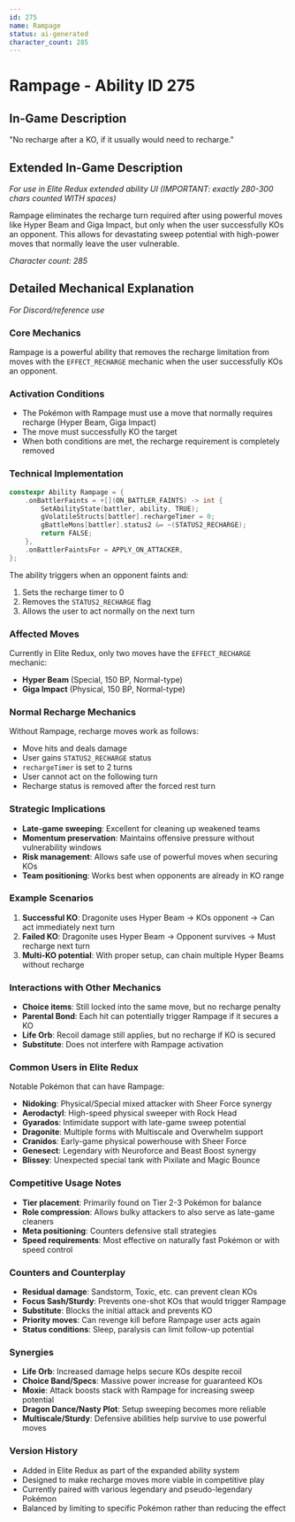 ```yaml
---
id: 275
name: Rampage
status: ai-generated
character_count: 285
---
```


# Rampage - Ability ID 275

## In-Game Description
"No recharge after a KO, if it usually would need to recharge."

## Extended In-Game Description
*For use in Elite Redux extended ability UI (IMPORTANT: exactly 280-300 chars counted WITH spaces)*

Rampage eliminates the recharge turn required after using powerful moves like Hyper Beam and Giga Impact, but only when the user successfully KOs an opponent. This allows for devastating sweep potential with high-power moves that normally leave the user vulnerable.

*Character count: 285*

## Detailed Mechanical Explanation
*For Discord/reference use*

### Core Mechanics
Rampage is a powerful ability that removes the recharge limitation from moves with the `EFFECT_RECHARGE` mechanic when the user successfully KOs an opponent.

### Activation Conditions
- The Pokémon with Rampage must use a move that normally requires recharge (Hyper Beam, Giga Impact)
- The move must successfully KO the target
- When both conditions are met, the recharge requirement is completely removed

### Technical Implementation
```cpp
constexpr Ability Rampage = {
    .onBattlerFaints = +[](ON_BATTLER_FAINTS) -> int {
        SetAbilityState(battler, ability, TRUE);
        gVolatileStructs[battler].rechargeTimer = 0;
        gBattleMons[battler].status2 &= ~(STATUS2_RECHARGE);
        return FALSE;
    },
    .onBattlerFaintsFor = APPLY_ON_ATTACKER,
};
```

The ability triggers when an opponent faints and:
1. Sets the recharge timer to 0
2. Removes the `STATUS2_RECHARGE` flag
3. Allows the user to act normally on the next turn

### Affected Moves
Currently in Elite Redux, only two moves have the `EFFECT_RECHARGE` mechanic:
- **Hyper Beam** (Special, 150 BP, Normal-type)
- **Giga Impact** (Physical, 150 BP, Normal-type)

### Normal Recharge Mechanics
Without Rampage, recharge moves work as follows:
- Move hits and deals damage
- User gains `STATUS2_RECHARGE` status
- `rechargeTimer` is set to 2 turns
- User cannot act on the following turn
- Recharge status is removed after the forced rest turn

### Strategic Implications
- **Late-game sweeping**: Excellent for cleaning up weakened teams
- **Momentum preservation**: Maintains offensive pressure without vulnerability windows
- **Risk management**: Allows safe use of powerful moves when securing KOs
- **Team positioning**: Works best when opponents are already in KO range

### Example Scenarios
1. **Successful KO**: Dragonite uses Hyper Beam → KOs opponent → Can act immediately next turn
2. **Failed KO**: Dragonite uses Hyper Beam → Opponent survives → Must recharge next turn
3. **Multi-KO potential**: With proper setup, can chain multiple Hyper Beams without recharge

### Interactions with Other Mechanics
- **Choice items**: Still locked into the same move, but no recharge penalty
- **Parental Bond**: Each hit can potentially trigger Rampage if it secures a KO
- **Life Orb**: Recoil damage still applies, but no recharge if KO is secured
- **Substitute**: Does not interfere with Rampage activation

### Common Users in Elite Redux
Notable Pokémon that can have Rampage:
- **Nidoking**: Physical/Special mixed attacker with Sheer Force synergy
- **Aerodactyl**: High-speed physical sweeper with Rock Head
- **Gyarados**: Intimidate support with late-game sweep potential
- **Dragonite**: Multiple forms with Multiscale and Overwhelm support
- **Cranidos**: Early-game physical powerhouse with Sheer Force
- **Genesect**: Legendary with Neuroforce and Beast Boost synergy
- **Blissey**: Unexpected special tank with Pixilate and Magic Bounce

### Competitive Usage Notes
- **Tier placement**: Primarily found on Tier 2-3 Pokémon for balance
- **Role compression**: Allows bulky attackers to also serve as late-game cleaners
- **Meta positioning**: Counters defensive stall strategies
- **Speed requirements**: Most effective on naturally fast Pokémon or with speed control

### Counters and Counterplay
- **Residual damage**: Sandstorm, Toxic, etc. can prevent clean KOs
- **Focus Sash/Sturdy**: Prevents one-shot KOs that would trigger Rampage
- **Substitute**: Blocks the initial attack and prevents KO
- **Priority moves**: Can revenge kill before Rampage user acts again
- **Status conditions**: Sleep, paralysis can limit follow-up potential

### Synergies
- **Life Orb**: Increased damage helps secure KOs despite recoil
- **Choice Band/Specs**: Massive power increase for guaranteed KOs
- **Moxie**: Attack boosts stack with Rampage for increasing sweep potential
- **Dragon Dance/Nasty Plot**: Setup sweeping becomes more reliable
- **Multiscale/Sturdy**: Defensive abilities help survive to use powerful moves

### Version History
- Added in Elite Redux as part of the expanded ability system
- Designed to make recharge moves more viable in competitive play
- Currently paired with various legendary and pseudo-legendary Pokémon
- Balanced by limiting to specific Pokémon rather than reducing the effect